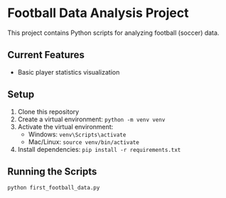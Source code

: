 # Football Data Analysis Project

This project contains Python scripts for analyzing football (soccer) data.

## Current Features
- Basic player statistics visualization

## Setup
1. Clone this repository
2. Create a virtual environment: `python -m venv venv`
3. Activate the virtual environment:
   - Windows: `venv\Scripts\activate`
   - Mac/Linux: `source venv/bin/activate`
4. Install dependencies: `pip install -r requirements.txt`

## Running the Scripts
`python first_football_data.py`